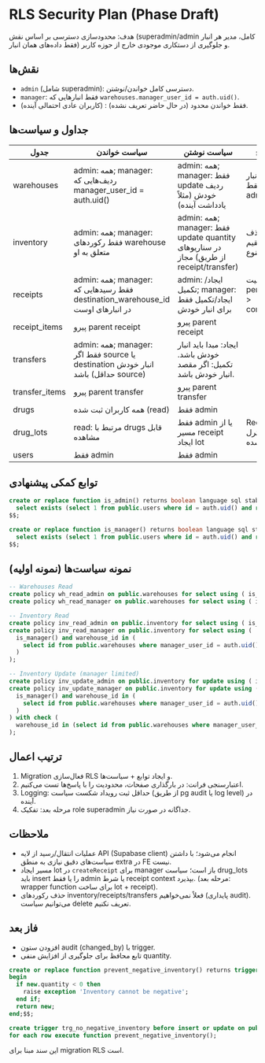 # RLS Security Plan (Phase Draft)

هدف: محدودسازی دسترسی بر اساس نقش (superadmin/admin کامل، مدیر هر انبار فقط داده‌های همان انبار) و جلوگیری از دستکاری موجودی خارج از حوزه کاربر.

## نقش‌ها
- `admin` (شامل superadmin): دسترسی کامل خواندن/نوشتن.
- `manager`: فقط انبارهایی که `warehouses.manager_user_id = auth.uid()`.
- (کاربران عادی احتمالی آینده) : فقط خواندن محدود (در حال حاضر تعریف نشده).

## جداول و سیاست‌ها
| جدول | سیاست خواندن | سیاست نوشتن | توضیح |
|------|---------------|--------------|-------|
| warehouses | admin: همه; manager: ردیف‌هایی که manager_user_id = auth.uid() | admin: همه; manager: فقط update ردیف خودش (مثلاً یادداشت آینده) | ایجاد انبار فقط admin |
| inventory | admin: همه; manager: فقط رکوردهای warehouse متعلق به او | admin: همه; manager: فقط update quantity در سناریوهای مجاز (از طریق receipt/transfer) | حذف مستقیم ممنوع |
| receipts | admin: همه; manager: فقط رسیدهایی که destination_warehouse_id در انبارهای اوست | admin: ایجاد/تکمیل; manager: ایجاد/تکمیل فقط برای انبار خودش | وضعیت pending -> completed |
| receipt_items | پیرو parent receipt | پیرو parent receipt |  |
| transfers | admin: همه; manager: فقط اگر source یا destination انبار خودش باشد (حداقل source) | ایجاد: مبدا باید انبار خودش باشد. تکمیل: اگر مقصد انبار خودش باشد. |  |
| transfer_items | پیرو parent transfer | پیرو parent transfer |  |
| drugs | همه کاربران ثبت شده (read) | فقط admin |  |
| drug_lots | read: مرتبط با drugs قابل مشاهده | فقط admin یا از مسیر receipt ایجاد lot | Receipt مسیر کنترل شده |
| users | فقط admin | فقط admin |  |

## توابع کمکی پیشنهادی
```sql
create or replace function is_admin() returns boolean language sql stable as $$
  select exists (select 1 from public.users where id = auth.uid() and role = 'admin');
$$;

create or replace function is_manager() returns boolean language sql stable as $$
  select exists (select 1 from public.users where id = auth.uid() and role = 'manager');
$$;
```

## نمونه سیاست‌ها (نمونه اولیه)
```sql
-- Warehouses Read
create policy wh_read_admin on public.warehouses for select using ( is_admin() );
create policy wh_read_manager on public.warehouses for select using ( is_manager() and manager_user_id = auth.uid() );

-- Inventory Read
create policy inv_read_admin on public.inventory for select using ( is_admin() );
create policy inv_read_manager on public.inventory for select using (
  is_manager() and warehouse_id in (
    select id from public.warehouses where manager_user_id = auth.uid()
  )
);

-- Inventory Update (manager limited)
create policy inv_update_admin on public.inventory for update using ( is_admin() ) with check (true);
create policy inv_update_manager on public.inventory for update using (
  is_manager() and warehouse_id in (
    select id from public.warehouses where manager_user_id = auth.uid()
  )
) with check (
  warehouse_id in (select id from public.warehouses where manager_user_id = auth.uid())
);
```

## ترتیب اعمال
1. Migration فعال‌سازی RLS و ایجاد توابع + سیاست‌ها.
2. اعتبارسنجی فرانت: در بارگذاری صفحات، محدودیت را با پاسخ‌ها تست می‌کنیم.
3. Logging: حداقل ثبت رویداد شکست سیاست (از طریق pg audit یا log level) در آینده.
4. مرحله بعد: تفکیک role superadmin جداگانه در صورت نیاز.

## ملاحظات
- عملیات انتقال/رسید از لایه API (Supabase client) انجام می‌شود؛ با داشتن سیاست‌های دقیق نیازی به منطق extra در FE نیست.
- مسیر ایجاد lot در `createReceipt` برای manager باز است؛ سیاست drug_lots باید insert را یا فقط admin یا شرط receipt context بپذیرد. (مرحله بعد: wrapper function برای ساخت lot + receipt).
- حذف رکوردهای inventory/receipts/transfers فعلاً نمی‌خواهیم (پایداری audit). می‌توانیم سیاست delete تعریف نکنیم.

## فاز بعد
- افزودن ستون audit (changed_by) با trigger.
- تابع محافظ برای جلوگیری از افزایش منفی quantity.

```sql
create or replace function prevent_negative_inventory() returns trigger language plpgsql as $$
begin
  if new.quantity < 0 then
    raise exception 'Inventory cannot be negative';
  end if;
  return new;
end;$$;

create trigger trg_no_negative_inventory before insert or update on public.inventory
for each row execute function prevent_negative_inventory();
```

این سند مبنا برای migration RLS است.
